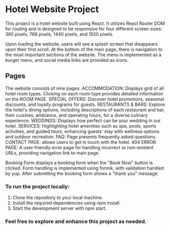 # Hotel Website Project

This project is a hotel website built using React. It utilizes React Router DOM for routing and is designed to be responsive for four different screen sizes: 360 pixels, 768 pixels, 1440 pixels, and 1920 pixels.

Upon loading the website, users will see a splash screen that disappears upon their first scroll. At the bottom of the main page, there is navigation to the most important sections of the website. The menu is implemented as a burger menu, and social media links are provided as icons.

## Pages

The website consists of nine pages.
ACCOMMODATION: Displays grid of all hotel room types. Clicking on each room type provides detailed information on the ROOM PAGE.
SPECIAL OFFERS: Discover hotel promotions, seasonal discounts, and loyalty programs for guests.
RESTAURANTS & BARS: Explore the hotel's dining options, including descriptions of each restaurant and bar, their cuisines, ambiance, and operating hours, for a diverse culinary experience.
WEDDINGS: Displays how perfect can be your wedding in our hotel.
SERVICES: Highlighting hotel amenities such as spa, pools, sports activities, and guided tours, enhancing guests' stay with wellness options and outdoor recreation.
FAQ: Page presents frequently asked questions.
CONTACT PAGE: allows users to get in touch with the hotel.
404 ERROR PAGE: A user-friendly error page for handling incorrect or non-existent URLs, providing navigation link to main page.

Booking Form displays a booking form when the "Book Now" button is clicked. Form handling is implemented using formik, with validation handled by yup. After submitting the booking form shows a "thank you" message.

### To run the project locally:

1. Clone the repository to your local machine.
2. Install the required dependencies using npm install.
3. Start the development server with npm start.

### Feel free to explore and enhance this project as needed.
